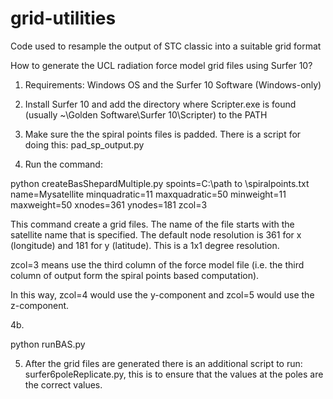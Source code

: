 # grid-utilities
Code used to resample the output of STC classic into a suitable grid format

How to generate the UCL radiation force model grid files using Surfer 10?
 
1. Requirements: Windows OS and the Surfer 10 Software (Windows-only)
 
2. Install Surfer 10 and add the directory where Scripter.exe is found (usually ~\Golden Software\Surfer 10\Scripter) to the PATH
 
3. Make sure the the spiral points files is padded. There is a script for doing this:
pad_sp_output.py
 
4. Run the command:
 
python createBasShepardMultiple.py spoints=C:\path to \spiralpoints.txt name=Mysatellite minquadratic=11 maxquadratic=50 minweight=11 maxweight=50 xnodes=361 ynodes=181 zcol=3
 
This command create a grid files. The name of the file starts with the satellite name that is specified. The default node resolution is 361 for x (longitude) and 181 for y (latitude). This is a 1x1 degree resolution.
 
zcol=3 means use the third column of the force model file (i.e. the third column of output form the spiral points based computation).
 
In this way, zcol=4 would use the y-component and zcol=5 would use the z-component.
 
4b.
 
python runBAS.py
 
5. After the grid files are generated there is an additional script to run: surfer6poleReplicate.py, this is to ensure that the values at the poles are the correct values.
 
